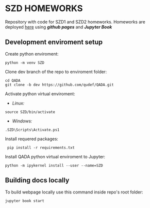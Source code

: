  # SZD HOMEWORKS Repository with code for SZD1 and SZD2 homeworks. Homeworks are deployed [here](https://pages.github.com/) using ***github pages*** and ***Jupyter Book***## Development enviroment setupCreate python enviroment:```python -m venv SZD```Clone dev branch of the repo to enviroment folder:```cd QADAgit clone -b dev https://github.com/qudef/QADA.git```Activate python virtual enviroment:- *Linux:*```source SZD/bin/activate```- *Windows:*```.SZD\Scripts\Activate.ps1```Install requered packages:``` pip install -r requirements.txt```Install QADA python virtual enviroment to Jupyter:```python -m ipykernel install --user --name=SZD```## Building docs locallyTo build webpage locally use this command inside repo's root folder:```jupyter book start```